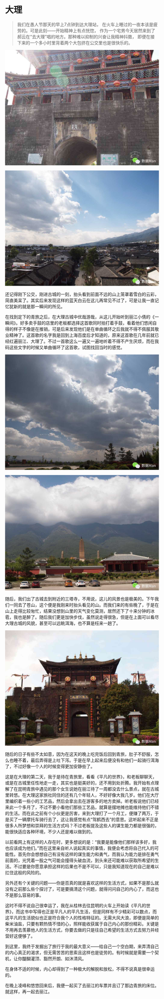 # 大理

> 我们在愚人节那天的早上7点钟到达大理站， 在火车上睡过的一夜本该是疲劳的。可是此刻——开始精神上有点恍惚， 作为一个宅男今天居然来到了郝云在“去大理”唱的地方。那种难以抑制的兴奋让我精神抖擞， 即便在接下来的一个多小时里背着两个大包挤在公交里也是很快乐的。

![](img/11-dali/01.jpg)

![](img/11-dali/02.jpg)

还记得刚下公交，刚进古城的一刻，抬头看到前面不远的山上笼罩着雪白的云彩，简直美呆了。其实后来发现这样的蓝天白云在这儿再常见不过了，可是让我一直记忆犹新的就是那一瞬间的所见。

在找到定下的青旅之后，在大理古城中优哉游哉，从这儿开始听到丽江小倩的《一瞬间》。好多卖手鼓的店里的老板都选择这首歌同时拍打着手鼓，看着他们悠闲自得的样子不像是在推销，可是后来发现他们是在单曲循环之后我就不得不佩服其敬业精神了。这首歌的名字我是回到上海百度后才知道的，原来这首歌在几年前就已经红遍丽江、大理了。不过一首歌这么一遍又一遍地听着不得不产生厌烦，而在我码这些文字的时候又单曲循环了这首歌，试图找回当时的感觉。

![](img/11-dali/03.jpg)

![](img/11-dali/04.jpg)

随后，我们出了古城去到附近的三塔寺，不用说，这儿的风景也是极美的。下午我们一同去了苍山，这个便是我刚来时抬头看见的山。而我们来的有些晚了，于是在山上走得比较匆忙，结果没想到山里的天气变化莫测，居然还下了十来分钟的冰雹，我也是醉了。随后我们更是加快步伐，虽然说走得很急，但是在上面可以看尽大理古城的风貌，甚至可以远眺洱海，也不算是枉来一趟了。

![](img/11-dali/05.jpg)

随后的日子有些不太如意，因为在这天的晚上吃完饭后回到青旅，肚子不舒服，怎么也睡不着，最后弄得是上吐下泻。于是在早上起来后便没有和他们一起骑行洱海了，不过好像一个人的时候变得更加安静些了。

这是在大理的第二天，我于是待在青旅里，看看《平凡的世界》，和老板聊聊天，或是在古城里任性地走一走，其实也是挺美好的，还不用到处折腾。我开始有点理解了在昆明青旅中遇见的那个女生说她在丽江待了一周都没去什么景点，就在古城里转悠。在大理这家旅社同住的还有几个年轻人，不好好像大我几岁。他们在大厅里编织着一些小的工艺品，然后会拿出去在游客多的地方卖掉。听老板说他们已经来此一个多月了，不过不要小看他们那些工艺品，就算是摆地摊也能维持他们不错的生活。而在此之前有个小伙更是厉害，来到大理打了一个月工，便赚了两万，于是买了一辆摩托车骑行去了，这让我感觉有点“驾鹤西去”的意思。这听起来不正是很多人所梦想和崇拜的生活方式吗？不过老板提及这些人的谋生能力都是很强的，能很快适应各种环境，不少人还是难以做到的。

以前看网上有这样的人存在时，更多想说的是：“我要是能像他们那样该多好，我也应该成为他们。”而在这里亲自听人说起真实的事情，我便会考虑将自己代入的可能性。首先你会想想自己有没有这样的谋生能力和勇气，而我认为能力是排在勇气前面的，光凭着一股之气可能会撞得头破血流，到头来还可能难以获取所希望的生活。不过要是你愿意承担这样的后果也不是不可以，只是我知道现在的自己是难以扛住这般的风险的。

另外还有个关键的问题——你是否真的就是喜欢这样的生活方式，如果不是那么就没有之前那么些个探讨了，可是要搞清这个问题，就得问问自己的内心了，而这也不是那么容易的事。

这时不得不说自己很幸运了，我在从桂林去往昆明的火车上开始读《平凡的世界》，而这书中写得也正是平凡人的平凡生活，但是同样有不少精彩可以数点，而这平凡的生活貌似也正是符合我个人的性格特征的。无需大风大浪，即便是简单的柴米油盐，只要有颗热情不惜的心，照样能收获属于自己内心的那份精彩。关键是不用再去羡慕他人的生活方式，你要去做的只是往自己希望的生活方式去努力并经营好这便够了。

到这里，我终于发掘出了旅行于我的最大意义——给自己一个空白期，来弄清自己的内心真正的渴求，但无需苦苦的思索且这样也是徒劳的。有时候就是需要一个契机，让你醍醐灌顶、豁然开朗、如沐清风。

在身体不适的时候，内心却得到了一种极大的解脱和放松，不得不说真是很幸运的。

在晚上凌峰和悠悠回来后，我便一起买了去丽江的车票并且订了那边青旅的床位。就这样，再一起去丽江。